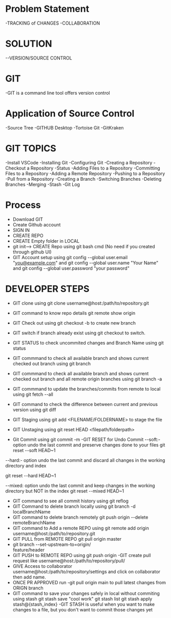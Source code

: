 # Problem Statement
-TRACKING of CHANGES
-COLLABORATION
# SOLUTION
--VERSION/SOURCE CONTROL
# GIT
-GIT is a command line tool offers version control
# Application of Source Control
-Source Tree
-GITHUB Desktop
-Tortoise Git
-GitKraken
# GIT TOPICS
-Install VSCode
-Installing Git
-Configuring Git
-Creating a Repository
-Checkout a Repository
-Status
-Adding Files to a Repository
-Committing Files to a Repository
-Adding a Remote Repository
-Pushing to a Repository
-Pull from a Repository
-Creating a Branch
-Switching Branches
-Deleting Branches
-Merging
-Stash
-Git Log
# Process
- Download GIT
- Create Github account
- SIGN IN
- CREATE REPO
- CREATE Empty folder in LOCAL
- git init--> CREATE Repo using git bash cmd (No need if you created through github UI)
- GIT Account setup using git config --global user.email "you@example.com" and git config --global user.name "Your Name" and git config --global user.password "your password"
# DEVELOPER STEPS
- GIT clone using git clone username@host:/path/to/repository.git
- GIT command to know repo details git remote show origin
- GIT Check out using git checkout -b <BRANCHNAME> to create new branch
- GIT switch if branch already exist using git checkout <BRANCHNAME> to switch.
- GIT STATUS to check uncommited changes and Branch Name using  git status
- GIT commmand to check all available branch and shows current checked out branch using git branch
- GIT commmand to check all available branch and shows current checked out branch and all remote origin branches using git branch -a
- GIT commmand to update the branches/commits from remote to local using git fetch --all
- GIT command to check the difference between current and previous version using git diff
- GIT Staging using git add <FILENAME/FOLDERNAME> to stage the file

- GIT Unstaging using git reset HEAD <filepath/folderpath>
- Git Commit using  git commit -m <MESSAGE>
-GIT RESET for Undo Commit
--soft:-  option undo the last commit and preserve changes done to your files
git reset --soft HEAD~1

--hard:-  option undo the last commit and discard all changes in the working directory and index

git reset --hard HEAD~1

--mixed: option undo the last commit and keep changes in the working directory but NOT in the index
git reset --mixed HEAD~1
- GIT command to see all commit history using git reflog
- GIT Command to delete branch locally using git branch -d localBranchName
- GIT command to delete branch remotely git push origin --delete remoteBranchName
- GIT command to Add a remote REPO using  git remote add origin username@host:/path/to/repository.git
- GIT PULL from REMOTE REPO git pull origin master
- git branch --set-upstream-to=origin/<MAIN BRANCH NAME> feature/header
- GIT PUSH to REMOTE REPO using git push origin <LOCAL BRANCH NAME>
-GIT create pull request like username@host:/path/to/repository/pull/<PULL REQUEST NUMBER>
- GIVE Access to collaborator username@host:/path/to/repository/settings and click on collaborator then add name.
- ONCE PR APPROVED run -git pull origin main to pull latest changes from ORIGN branch
- GIT command to save your changes safely in local without commiting using stash git stash save "cool work" git stash list git stash apply stash@{stash_index}
-GIT STASH is useful when you want to make changes to a file, but you don't want to commit those changes yet